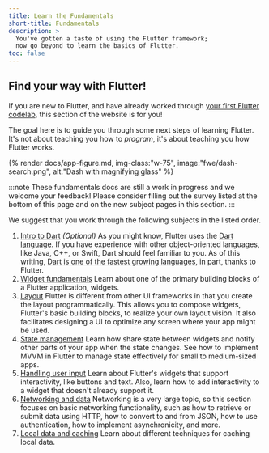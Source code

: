 ```yaml
---
title: Learn the Fundamentals
short-title: Fundamentals
description: >
  You've gotten a taste of using the Flutter framework;
  now go beyond to learn the basics of Flutter.
toc: false
---
```




<div class="row">
<div class="col-md-6">

## Find your way with Flutter!

If you are new to Flutter, and have already worked
through [your first Flutter codelab](https://flutter.dev/docs/get-started/codelab),
this section of the website is for you!

The goal here is to guide you through some next
steps of learning Flutter. It's not about teaching
you how to _program_, it's about teaching you
how Flutter works.


</div>
<div class="col-md-6">
  {% render docs/app-figure.md, img-class:"w-75", image:"fwe/dash-search.png", alt:"Dash with magnifying glass" %}
</div>
</div>


:::note
These fundamentals docs are still a work
in progress and we welcome your feedback!
Please consider filling out the survey
listed at the bottom of this page and on the
new subject pages in this section.
:::

We suggest that you work through the
following subjects in the listed order.

 1. [Intro to Dart][] _(Optional)_
    As you might know, Flutter uses the [Dart language][].
    If you have experience with other object-oriented
    languages, like Java, C++, or Swift,
    Dart should feel familiar to you.
    As of this writing,
    [Dart is one of the fastest growing languages][dart-lang],
    in part, thanks to Flutter.
 2. [Widget fundamentals][]
    Learn about one of the primary building blocks
    of a Flutter application, widgets.
 3. [Layout][]
    Flutter is different from other UI frameworks
    in that you create the layout programmatically.
    This allows you to compose widgets,
    Flutter's basic building blocks,
    to realize your own layout vision.
    It also facilitates designing a UI to
    optimize any screen where your app might be used.
 4. [State management][]
    Learn how share state between widgets and notify other parts of your app
    when the state changes.
    See how to implement MVVM in Flutter to manage state effectively
    for small to medium-sized apps.
 5. [Handling user input][]
    Learn about Flutter's widgets that support
    interactivity, like buttons and text.
    Also, learn how to add interactivity to
    a widget that doesn't already support it.
 6. [Networking and data][]
    Networking is a very large topic,
    so this section focuses on basic networking
    functionality, such as how to retrieve
    or submit data using HTTP,
    how to convert to and from JSON,
    how to use authentication, 
    how to implement asynchronicity, and more.
 7. [Local data and caching][]
    Learn about different techniques for caching
    local data.

[Dart language]: {{site.dart-site}}
[dart-lang]: https://twitter.com/MiSvTh/status/1732002450641400276?cxt
[Intro to Dart]: /get-started/fundamentals/dart
[Layout]: /get-started/fundamentals/layout
[State management]: /get-started/fundamentals/state-management
[Handling user input]: /get-started/fundamentals/user-input
[Networking and data]: /get-started/fundamentals/networking
[Local data and caching]: /get-started/fundamentals/local-caching
[Widget fundamentals]: /get-started/fundamentals/widgets
[your first Flutter codelab]: {{site.codelabs}}/codelabs/flutter-codelab-first
